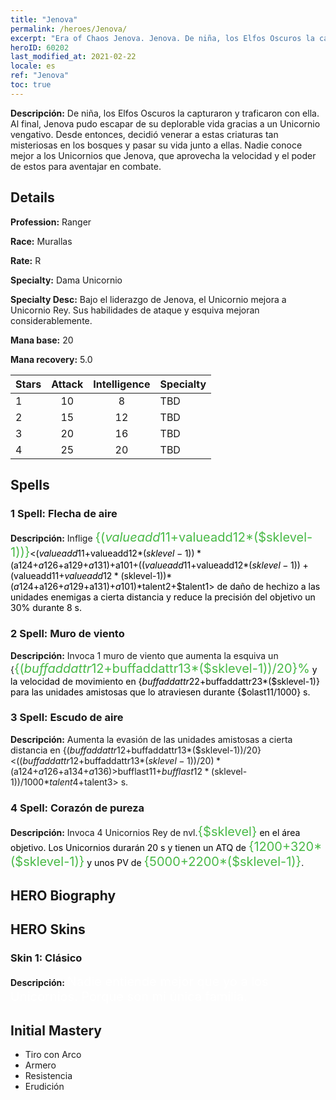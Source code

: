 ```yaml
---
title: "Jenova"
permalink: /heroes/Jenova/
excerpt: "Era of Chaos Jenova. Jenova. De niña, los Elfos Oscuros la capturaron y traficaron con ella. Al final, Jenova pudo escapar de su deplorable vida gracias a un Unicornio vengativo. Desde entonces, decidió venerar a estas criaturas tan misteriosas en los bosques y pasar su vida junto a ellas. Nadie conoce mejor a los Unicornios que Jenova, que aprovecha la velocidad y el poder de estos para aventajar en combate."
heroID: 60202
last_modified_at: 2021-02-22
locale: es
ref: "Jenova"
toc: true
---
```

 **Descripción:** De niña, los Elfos Oscuros la capturaron y traficaron con ella. Al final, Jenova pudo escapar de su deplorable vida gracias a un Unicornio vengativo. Desde entonces, decidió venerar a estas criaturas tan misteriosas en los bosques y pasar su vida junto a ellas. Nadie conoce mejor a los Unicornios que Jenova, que aprovecha la velocidad y el poder de estos para aventajar en combate.
## Details
 **Profession:** Ranger

 **Race:** Murallas

 **Rate:** R

 **Specialty:** Dama Unicornio

 **Specialty Desc:** Bajo el liderazgo de Jenova, el Unicornio mejora a Unicornio Rey. Sus habilidades de ataque y esquiva mejoran considerablemente.

 **Mana base:** 20

 **Mana recovery:** 5.0


  | Stars   |     Attack     |  Intelligence  |      Specialty     |
  |---------|:---------------:|:---------------:|--------------------|
  |    1    | 10 | 8 | TBD |
  |    2    | 15 | 12 | TBD |
  |    3    | 20 | 16 | TBD |
  |    4    | 25 | 20 | TBD |

## Spells
### 1 Spell: Flecha de aire
 **Descripción:** Inflige <span style="color: #48b946;font-size:20px">{($valueadd11+$valueadd12*($sklevel-1))}</span><span style="color: black"><($valueadd11+$valueadd12*($sklevel-1))*($a124+$a126+$a129+$a131)+$a101+(($valueadd11+$valueadd12*($sklevel-1))+($valueadd11+$valueadd12*($sklevel-1))*($a124+$a126+$a129+$a131)+$a101)*$talent2+$talent1> de daño de hechizo a las unidades enemigas a cierta distancia y reduce la precisión del objetivo un 30% durante 8 s.

### 2 Spell: Muro de viento
 **Descripción:** Invoca 1 muro de viento que aumenta la esquiva un {<span style="color: #48b946;font-size:20px">{($buffaddattr12+$buffaddattr13*($sklevel-1))/20}%</span><span style="color: black"> y la velocidad de movimiento en {$buffaddattr22+$buffaddattr23*($sklevel-1)} para las unidades amistosas que lo atraviesen durante {$olast11/1000} s.

### 3 Spell: Escudo de aire
 **Descripción:** Aumenta la evasión de las unidades amistosas a cierta distancia en {($buffaddattr12+$buffaddattr13*($sklevel-1))/20}<(($buffaddattr12+$buffaddattr13*($sklevel-1))/20)*($a124+$a126+$a134+$a136)>% y les concede inmunidad al daño de hechizos de aire durante <span style="color: #48b946;font-size:20px">{($bufflast11+$bufflast12*($sklevel-1))/1000}</span><span style="color: black"><($bufflast11+$bufflast12*($sklevel-1))/1000*$talent4+$talent3> s.

### 4 Spell: Corazón de pureza
 **Descripción:** Invoca 4 Unicornios Rey de nvl.<span style="color: #48b946;font-size:20px">{$sklevel}</span><span style="color: black"> en el área objetivo. Los Unicornios durarán 20 s y tienen un ATQ de <span style="color: #48b946;font-size:20px">{1200+320*($sklevel-1)}</span><span style="color: black"> y unos PV de <span style="color: #48b946;font-size:20px">{5000+2200*($sklevel-1)}</span><span style="color: black">.


## HERO Biography

## HERO Skins
### Skin 1: **Clásico**

 **Descripción:** <span style="color: #ffffff;font-size:20px">Nadie entiende mejor que yo a los Unicornios. Porque son mi única familia.</span>



## Initial Mastery
   - Tiro con Arco
   - Armero
   - Resistencia
   - Erudición
